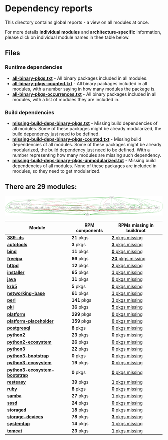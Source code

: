# Dependency reports

This directory contains global reports - a view on all modules at once.

For more details **individual modules** and **architecture-specific** information, please click on individual module names in thee table below.

## Files

### Runtime dependencies

* [**all-binary-pkgs.txt**](all-binary-pkgs.txt) - All binary packages included in all modules.
* [**all-binary-pkgs-counted.txt**](all-binary-pkgs-counted.txt) - All binary packages included in all modules, with a number saying in how many modules the package is.
* [**all-binary-pkgs-occurrences.txt**](all-binary-pkgs-occurrences.txt) - All binary packages included in all modules, with a list of modules they are included in.

### Build dependencies

* [**missing-build-deps-binary-pkgs.txt**](missing-build-deps-binary-pkgs.txt) - Missing build dependencies of all modules. Some of these packages might be already modularized, the build dependency just need to be defined.
* [**missing-build-deps-binary-pkgs-counted.txt**](missing-build-deps-binary-pkgs-counted.txt) - Missing build dependencies of all modules. Some of these packages might be already modularized, the build dependency just need to be defined. With a number representing how many modules are missing such dependency.
* [**missing-build-deps-binary-pkgs-unmodularized.txt**](missing-build-deps-binary-pkgs-unmodularized.txt) - Missing build dependencies of all modules. None of these packages are included in modules, so they need to get modularized.

## There are 29 modules:
![module-deps](../img/module-deps.png)

| Module | RPM components | RPMs missing in buildroot |
|---|---|---|
| [**389-ds**](../modules/389-ds) | **21** pkgs | [**2** pkgs missing](../modules/389-ds/all/buildtime-binary-packages-short.txt) |
| [**autotools**](../modules/autotools) | **3** pkgs | [**3** pkgs missing](../modules/autotools/all/buildtime-binary-packages-short.txt) |
| [**bind**](../modules/bind) | **11** pkgs | [**0** pkgs missing](../modules/bind/all/buildtime-binary-packages-short.txt) |
| [**freeipa**](../modules/freeipa) | **66** pkgs | [**20** pkgs missing](../modules/freeipa/all/buildtime-binary-packages-short.txt) |
| [**httpd**](../modules/httpd) | **12** pkgs | [**2** pkgs missing](../modules/httpd/all/buildtime-binary-packages-short.txt) |
| [**installer**](../modules/installer) | **65** pkgs | [**1** pkgs missing](../modules/installer/all/buildtime-binary-packages-short.txt) |
| [**java**](../modules/java) | **31** pkgs | [**0** pkgs missing](../modules/java/all/buildtime-binary-packages-short.txt) |
| [**krb5**](../modules/krb5) | **5** pkgs | [**0** pkgs missing](../modules/krb5/all/buildtime-binary-packages-short.txt) |
| [**networking-base**](../modules/networking-base) | **61** pkgs | [**1** pkgs missing](../modules/networking-base/all/buildtime-binary-packages-short.txt) |
| [**perl**](../modules/perl) | **141** pkgs | [**3** pkgs missing](../modules/perl/all/buildtime-binary-packages-short.txt) |
| [**pki**](../modules/pki) | **36** pkgs | [**5** pkgs missing](../modules/pki/all/buildtime-binary-packages-short.txt) |
| [**platform**](../modules/platform) | **299** pkgs | [**0** pkgs missing](../modules/platform/all/buildtime-binary-packages-short.txt) |
| [**platform-placeholder**](../modules/platform-placeholder) | **359** pkgs | [**0** pkgs missing](../modules/platform-placeholder/all/buildtime-binary-packages-short.txt) |
| [**postgresql**](../modules/postgresql) | **8** pkgs | [**0** pkgs missing](../modules/postgresql/all/buildtime-binary-packages-short.txt) |
| [**python2**](../modules/python2) | **23** pkgs | [**0** pkgs missing](../modules/python2/all/buildtime-binary-packages-short.txt) |
| [**python2-ecosystem**](../modules/python2-ecosystem) | **26** pkgs | [**0** pkgs missing](../modules/python2-ecosystem/all/buildtime-binary-packages-short.txt) |
| [**python3**](../modules/python3) | **22** pkgs | [**0** pkgs missing](../modules/python3/all/buildtime-binary-packages-short.txt) |
| [**python3-bootstrap**](../modules/python3-bootstrap) | **0** pkgs | [**0** pkgs missing](../modules/python3-bootstrap/all/buildtime-binary-packages-short.txt) |
| [**python3-ecosystem**](../modules/python3-ecosystem) | **19** pkgs | [**0** pkgs missing](../modules/python3-ecosystem/all/buildtime-binary-packages-short.txt) |
| [**python3-ecosystem-bootstrap**](../modules/python3-ecosystem-bootstrap) | **0** pkgs | [**0** pkgs missing](../modules/python3-ecosystem-bootstrap/all/buildtime-binary-packages-short.txt) |
| [**resteasy**](../modules/resteasy) | **39** pkgs | [**1** pkgs missing](../modules/resteasy/all/buildtime-binary-packages-short.txt) |
| [**ruby**](../modules/ruby) | **8** pkgs | [**0** pkgs missing](../modules/ruby/all/buildtime-binary-packages-short.txt) |
| [**samba**](../modules/samba) | **27** pkgs | [**1** pkgs missing](../modules/samba/all/buildtime-binary-packages-short.txt) |
| [**sssd**](../modules/sssd) | **24** pkgs | [**0** pkgs missing](../modules/sssd/all/buildtime-binary-packages-short.txt) |
| [**storaged**](../modules/storaged) | **18** pkgs | [**0** pkgs missing](../modules/storaged/all/buildtime-binary-packages-short.txt) |
| [**storage-devices**](../modules/storage-devices) | **78** pkgs | [**3** pkgs missing](../modules/storage-devices/all/buildtime-binary-packages-short.txt) |
| [**systemtap**](../modules/systemtap) | **14** pkgs | [**1** pkgs missing](../modules/systemtap/all/buildtime-binary-packages-short.txt) |
| [**tomcat**](../modules/tomcat) | **23** pkgs | [**1** pkgs missing](../modules/tomcat/all/buildtime-binary-packages-short.txt) |
